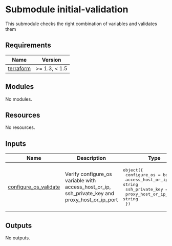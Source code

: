 # Submodule initial-validation

This submodule checks the right combination of variables and validates them

<!-- BEGINNING OF PRE-COMMIT-TERRAFORM DOCS HOOK -->
## Requirements

| Name | Version |
|------|---------|
| <a name="requirement_terraform"></a> [terraform](#requirement\_terraform) | >= 1.3, < 1.5 |

## Modules

No modules.

## Resources

No resources.

## Inputs

| Name | Description | Type | Default | Required |
|------|-------------|------|---------|:--------:|
| <a name="input_configure_os_validate"></a> [configure\_os\_validate](#input\_configure\_os\_validate) | Verify configure\_os variable with access\_host\_or\_ip, ssh\_private\_key and proxy\_host\_or\_ip\_port | <pre>object({<br>    configure_os          = bool<br>    access_host_or_ip     = string<br>    ssh_private_key       = string<br>    proxy_host_or_ip_port = string<br>  })</pre> | n/a | yes |

## Outputs

No outputs.
<!-- END OF PRE-COMMIT-TERRAFORM DOCS HOOK -->
